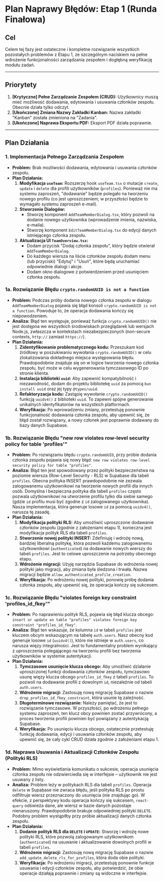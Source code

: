 # Plan Naprawy Błędów: Etap 1 (Runda Finałowa)

## Cel

Celem tej fazy jest ostateczne i kompletne rozwiązanie wszystkich pozostałych problemów z Etapu 1, ze szczególnym naciskiem na pełne wdrożenie funkcjonalności zarządzania zespołem i dogłębną weryfikację modułu zadań.

---

## Priorytety

1.  **[Krytyczne] Pełne Zarządzanie Zespołem (CRUD):** Użytkownicy muszą mieć możliwość dodawania, edytowania i usuwania członków zespołu. Obecnie działa tylko odczyt.
2.  **[Ukończone] Zmiana Nazwy Zakładki Kanban:** Nazwa zakładki "Kanban" została zmieniona na "Zadania".
3.  **[Ukończone] Naprawa Eksportu PDF:** Eksport PDF działa poprawnie.

---

## Plan Działania

### 1. Implementacja Pełnego Zarządzania Zespołem

-   **Problem:** Brak możliwości dodawania, edytowania i usuwania członków zespołu.
-   **Plan Działania:**
    1.  **Modyfikacja `useTeam`:** Rozszerzę hook `useTeam.tsx` o mutacje `create`, `update` i `delete` dla profili użytkowników (`profiles`). Ponieważ nie ma systemu zaproszeń, "dodawanie" będzie polegało na tworzeniu nowego profilu (co jest uproszczeniem; w przyszłości będzie to wymagało systemu zaproszeń e-mail).
    2.  **Stworzenie Dialogów:**
        *   Stworzę komponent `AddTeamMemberDialog.tsx`, który pozwoli na dodanie nowego użytkownika (wprowadzenie imienia, nazwiska, e-maila).
        *   Stworzę komponent `EditTeamMemberDialog.tsx` do edycji danych istniejącego członka zespołu.
    3.  **Aktualizacja UI `TeamOverview.tsx`:**
        *   Dodam przycisk "Dodaj członka zespołu", który będzie otwierał `AddTeamMemberDialog`.
        *   Do każdego wiersza na liście członków zespołu dodam menu (lub przyciski) "Edytuj" i "Usuń", które będą uruchamiać odpowiednie dialogi i akcje.
        *   Dodam okno dialogowe z potwierdzeniem przed usunięciem członka zespołu.

### 1a. Rozwiązanie Błędu `crypto.randomUUID is not a function`

-   **Problem:** Podczas próby dodania nowego członka zespołu w dialogu `AddTeamMemberDialog` pojawia się błąd konsoli `crypto.randomUUID is not a function`. Powoduje to, że operacja dodawania kończy się niepowodzeniem.
-   **Analiza:** Błąd ten występuje, ponieważ funkcja `crypto.randomUUID()` nie jest dostępna we wszystkich środowiskach przeglądarek lub wersjach Node.js, zwłaszcza w kontekstach niezabezpieczonych (non-secure contexts, `http://` zamiast `https://`).
-   **Plan Działania:**
    1.  **Zidentyfikowanie problematycznego kodu:** Przeszukam kod źródłowy w poszukiwaniu wywołania `crypto.randomUUID()` w celu zlokalizowania dokładnego miejsca występowania błędu. Prawdopodobnie znajduje się on w logice tworzenia nowego członka zespołu, być może w celu wygenerowania tymczasowego ID po stronie klienta.
    2.  **Instalacja biblioteki `uuid`:** Aby zapewnić kompatybilność i niezawodność, dodam do projektu bibliotekę `uuid` za pomocą `bun install uuid` oraz jej typy `@types/uuid`.
    3.  **Refaktoryzacja kodu:** Zastąpię wywołanie `crypto.randomUUID()` funkcją `uuidv4()` z biblioteki `uuid`. To zapewni spójne generowanie unikalnych identyfikatorów na wszystkich platformach.
    4.  **Weryfikacja:** Po wprowadzeniu zmiany, przetestuję ponownie funkcjonalność dodawania członka zespołu, aby upewnić się, że błąd został rozwiązany, a nowy członek jest poprawnie dodawany do bazy danych Supabase.

### 1b. Rozwiązanie Błędu "new row violates row-level security policy for table 'profiles'"

-   **Problem:** Po rozwiązaniu błędu `crypto.randomUUID`, przy próbie dodania członka zespołu pojawia się nowy błąd: `new row violates row-level security policy for table "profiles"`.
-   **Analiza:** Błąd ten jest spowodowany przez polityki bezpieczeństwa na poziomie wiersza (Row-Level Security - RLS) w Supabase dla tabeli `profiles`. Obecna polityka INSERT prawdopodobnie nie zezwala zalogowanemu użytkownikowi na tworzenie nowych profili dla innych osób. Domyślna i bezpieczna polityka dla tabeli `profiles` często pozwala użytkownikowi na utworzenie profilu tylko dla siebie samego (gdzie `id` profilu musi być zgodne z `id` zalogowanego użytkownika). Nasza implementacja, która generuje losowe `id` za pomocą `uuidv4()`, narusza tę zasadę.
-   **Plan Działania:**
    1.  **Modyfikacja polityki RLS:** Aby umożliwić uproszczone dodawanie członków zespołu (zgodnie z założeniami etapu 1), konieczna jest modyfikacja polityk RLS dla tabeli `profiles`.
    2.  **Stworzenie nowej polityki INSERT:** Zdefiniuję i wdrożę nową, bardziej liberalną politykę, która pozwoli każdemu zalogowanemu użytkownikowi (`authenticated`) na dodawanie nowych wierszy do tabeli `profiles`. Jest to celowe uproszczenie na potrzeby obecnego etapu.
    3.  **Wdrożenie migracji:** Użyję narzędzia Supabase do wdrożenia nowej polityki jako migracji, aby zmiana była śledzona i trwała. Nazwa migracji będzie `allow_authenticated_profile_creation`.
    4.  **Weryfikacja:** Po wdrożeniu nowej polityki, ponowię próbę dodania członka zespołu, aby upewnić się, że operacja kończy się sukcesem.

### 1c. Rozwiązanie Błędu "violates foreign key constraint 'profiles_id_fkey'"

-   **Problem:** Po naprawieniu polityk RLS, pojawia się błąd klucza obcego: `insert or update on table "profiles" violates foreign key constraint "profiles_id_fkey"`.
-   **Analiza:** Błąd ten wskazuje, że kolumna `id` w tabeli `profiles` jest kluczem obcym wskazującym na tabelę `auth.users`. Nasz obecny kod generuje losowe `id` (`uuidv4()`), które nie istnieje w `auth.users`, co narusza więzy integralności. Jest to fundamentalny problem wynikający z uproszczenia polegającego na tworzeniu profili bez tworzenia użytkowników w systemie autentykacji.
-   **Plan Działania:**
    1.  **Tymczasowe usunięcie klucza obcego:** Aby umożliwić działanie uproszczonej funkcji dodawania członków zespołu, tymczasowo usunę więzy klucza obcego `profiles_id_fkey` z tabeli `profiles`. To pozwoli na dodawanie profili z dowolnym `id`, niezależnie od tabeli `auth.users`.
    2.  **Wdrożenie migracji:** Zastosuję nową migrację Supabase o nazwie `drop_profiles_id_fkey_constraint`, która usunie tę zależność.
    3.  **Długoterminowe rozwiązanie:** Należy pamiętać, że jest to rozwiązanie tymczasowe. W przyszłości, po wdrożeniu pełnego systemu zaproszeń, ten klucz obcy powinien zostać przywrócony, a proces tworzenia profili powinien być powiązany z autentykacją Supabase.
    4.  **Weryfikacja:** Po usunięciu klucza obcego, ostatecznie przetestuję funkcję dodawania, edycji i usuwania członków zespołu, aby upewnić się, że cały cykl CRUD działa zgodnie z założeniami etapu 1.

### 1d. Naprawa Usuwania i Aktualizacji Członków Zespołu (Polityki RLS)

-   **Problem:** Mimo wyświetlania komunikatu o sukcesie, operacja usunięcia członka zespołu nie odzwierciedla się w interfejsie – użytkownik nie jest usuwany z listy.
-   **Analiza:** Problem leży w politykach RLS dla tabeli `profiles`. Operacja `delete` w Supabase nie zwraca błędu, jeśli polityka RLS po prostu odfiltruje wiersz przeznaczony do usunięcia (nie znajdując go). W efekcie, z perspektywy kodu operacja kończy się sukcesem, `react-query` odświeża dane, ale wiersz w bazie danych pozostaje nienaruszony. Prawdopodobnie brakuje odpowiedniej polityki `DELETE`. Podobny problem wystąpiłby przy próbie aktualizacji danych członka zespołu.
-   **Plan Działania:**
    1.  **Dodanie polityk RLS dla `DELETE` i `UPDATE`:** Stworzę i wdrożę nowe polityki RLS, które pozwolą zalogowanym użytkownikom (`authenticated`) na usuwanie i aktualizowanie dowolnych profili w tabeli `profiles`.
    2.  **Wdrożenie migracji:** Zastosuję nową migrację Supabase o nazwie `add_update_delete_rls_for_profiles`, która doda obie polityki.
    3.  **Weryfikacja:** Po wdrożeniu migracji, przetestuję ponownie funkcje usuwania i edycji członków zespołu, aby potwierdzić, że obie operacje działają poprawnie i zmiany są widoczne w interfejsie.

